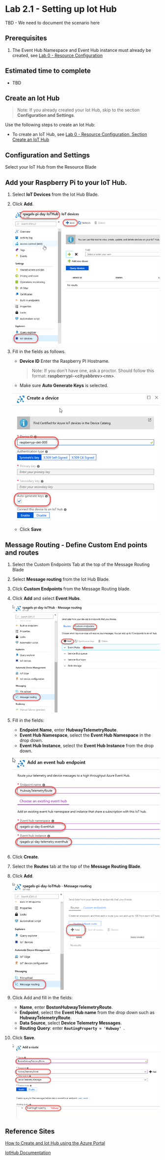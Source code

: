 # Lab 2.1 - Setting up Iot Hub
TBD - We need to document the scenario here

## Prerequisites
1.  The Event Hub Namespace and Event Hub instance must already be created, see [Lab 0 - Resource Configuration](https://github.com/Azure/IoT-Pi-Day/tree/master/Lab%200%20-%20Resource%20Configuration)

## Estimated time to complete
- TBD

## Create an Iot Hub
> Note: If you already created your Iot Hub, skip to the section **Configuration and Settings**.

Use the following steps to create an Iot Hub:    

- To create an IoT Hub, see [Lab 0 - Resource Configuration, Section Create an IoT Hub](https://github.com/Azure/IoT-Pi-Day/tree/master/Lab%200%20-%20Resource%20Configuration#create-an-iot-hub)

## Configuration and Settings

Select your IoT Hub from the Resource Blade

## Add your Raspberry Pi to your IoT Hub.

1.  Select **IoT Devices** from the Iot Hub Blade.
2.  Click **Add**.

    ![Image](/images/lab-2.1-image1.png)

 3. Fill in the fields as follows.
    - **Device ID**  Enter the Raspberry PI Hostname.
        > Note: If you don't have one, ask a proctor. Should follow this format: **raspberrypi-<**cityabbrev>**<**nn**>**.
    - Make sure **Auto Generate Keys** is selected.

    ![Image](/images/lab-2.1-image2.png)

    - Click **Save**

## Message Routing - Define Custom End points and routes
1.  Select the Custom Endpoints Tab at the top of the Message Routing Blade
1. Select **Message routing** from the Iot Hub Blade.
2. Click **Custom Endpoints** from the Message Routing blade.
3. Click **Add** and select **Event Hubs**.

    ![Image](/images/lab-2.1-image3.png)

3.  Fill in the fields:
    - **Endpoint Name**, enter **HubwayTelemetryRoute**.
    - **Event Hub Namespace**, select the **Event Hub Namespace** in the drop down.
    - **Event Hub Instance**, select the **Event Hub Instance** from the drop down.

    ![Image](/images/lab-2.1-image4.png)

7. Click **Create**.
8. Select the **Routes** tab at the top of the **Message Routing Blade**.
9. Click **Add**.

    ![Image](/images/lab-2.1-image5.png)

6.  Click Add and fill in the fields:
    - **Name**, enter **BostonHubwayTelemetryRoute**.
    - **Endpoint**, select the **Event Hub name** from the drop down such as **HubwayTelemetryRoute**.
    - **Data Source**, select **Device Telemetry Messages**.
    - **Routing Query**: enter **```RoutingProperty = 'Hubway' ```**.
7. Click **Save**.

    ![Image](/images/lab-2.1-image6.png)


## Reference Sites

[How to Create and Iot Hub using the Azure Portal][Create-iot-hub]

[IotHub Documentation][IotHub-Documentation]



[Azure-Portal]: https://portal.azure.com/ 

[Create-iot-hub]: https://docs.microsoft.com/en-us/azure/iot-hub/iot-hub-create-through-portal

[IotHub-Documentation]: https://docs.microsoft.com/en-us/azure/iot-hub/
